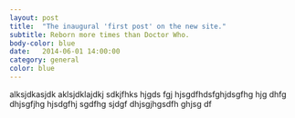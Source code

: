 ```yaml
---
layout: post
title:  "The inaugural 'first post' on the new site."
subtitle: Reborn more times than Doctor Who.
body-color: blue
date:   2014-06-01 14:00:00
category: general
color: blue
---
```


<p>alksjdkasjdk aklsjdklajdkj sdkjfhks hjgds fgj hjsgdfhdsfghjdsgfhg hjg dhfg dhjsgfjhg hjsdgfhj sgdfhg sjdgf dhjsgjhgsdfh ghjsg df</p>